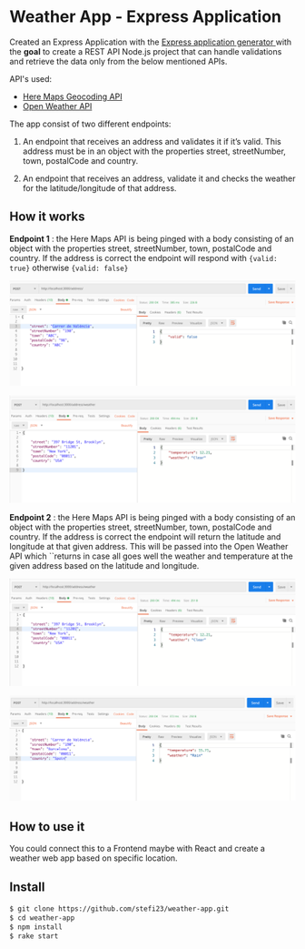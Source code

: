 # Weather App - Express Application

Created an Express Application with the [Express application generator
](https://expressjs.com/en/starter/generator.html) with the **goal** to create a REST API Node.js project that can handle validations and retrieve the data only from the below mentioned APIs.

API's used:

- [Here Maps Geocoding API](https://developer.here.com/documentation/geocoder/dev_guide/topics/what-is.html)
- ​[Open Weather API](https://openweathermap.org/api)

The app consist of two different endpoints:

1. An endpoint ​that receives an address and validates it if it’s valid. This address must be in an object with the properties street, streetNumber, town, postalCode and country.

2. An endpoint ​that receives an address, validate it and checks the weather for the latitude/longitude of that address.

## How it works

**Endpoint 1** : the Here Maps API is being pinged with a body consisting of an object with the properties street, streetNumber, town, postalCode and country. If the address is correct the endpoint will respond with `{valid: true}` otherwise `{valid: false}`

![Demo of Endpoint showing invalid address](Endpoint1-False.png)

![Demo of Endpoint showing valid address](Endpoint1-True.png)

**Endpoint 2** : the Here Maps API is being pinged with a body consisting of an object with the properties street, streetNumber, town, postalCode and country. If the address is correct the endpoint will return the latitude and longitude at that given address. This will be passed into the Open Weather API which ``returns in case all goes well the weather and temperature at the given address based on the latitude and longitude.

![Demo of Endpoint showing weather at an address from NYC](Endpoint2.2.png)

![Demo of Endpoint showing weather at an address from Barcelona](Endpoint2.1.png)

## How to use it

You could connect this to a Frontend maybe with React and create a weather web app based on specific location.

## Install

```
$ git clone https://github.com/stefi23/weather-app.git
$ cd weather-app
$ npm install
$ rake start
```
